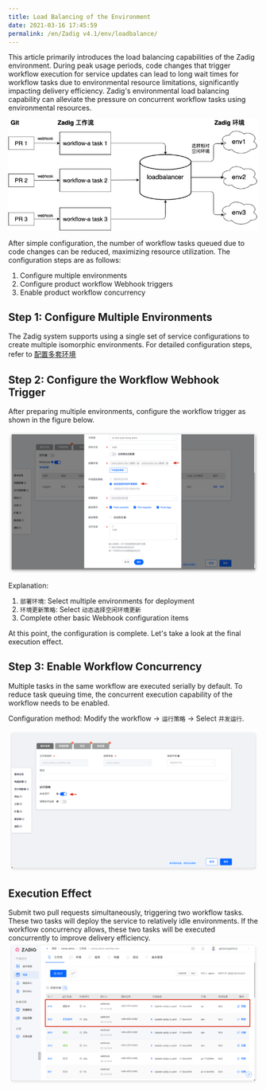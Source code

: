 ```yaml
---
title: Load Balancing of the Environment
date: 2021-03-16 17:45:59
permalink: /en/Zadig v4.1/env/loadbalance/
---
```


This article primarily introduces the load balancing capabilities of the Zadig environment. During peak usage periods, code changes that trigger workflow execution for service updates can lead to long wait times for workflow tasks due to environmental resource limitations, significantly impacting delivery efficiency. Zadig's environmental load balancing capability can alleviate the pressure on concurrent workflow tasks using environmental resources.

![Environmental Load Balancing](../../../../_images/env_loadbalance.png)

After simple configuration, the number of workflow tasks queued due to code changes can be reduced, maximizing resource utilization. The configuration steps are as follows:

1. Configure multiple environments
2. Configure product workflow Webhook triggers
3. Enable product workflow concurrency

## Step 1: Configure Multiple Environments
The Zadig system supports using a single set of service configurations to create multiple isomorphic environments. For detailed configuration steps, refer to [配置多套环境](/en/Zadig%20v4.1/env/multi-env/)

## Step 2: Configure the Workflow Webhook Trigger
After preparing multiple environments, configure the workflow trigger as shown in the figure below.

![Webhook Configuration](../../../../_images/env_loadbalance_webhook.png)

Explanation:
1. `部署环境`: Select multiple environments for deployment
2. `环境更新策略`: Select `动态选择空闲环境更新`
3. Complete other basic Webhook configuration items

At this point, the configuration is complete. Let's take a look at the final execution effect.

## Step 3: Enable Workflow Concurrency
Multiple tasks in the same workflow are executed serially by default. To reduce task queuing time, the concurrent execution capability of the workflow needs to be enabled.

Configuration method: Modify the workflow -> `运行策略` -> Select `并发运行`.

![Enable Workflow Concurrent Execution](../../../../_images/open_parallel_setting_for_pipeline.png)

## Execution Effect
Submit two pull requests simultaneously, triggering two workflow tasks. These two tasks will deploy the service to relatively idle environments. If the workflow concurrency allows, these two tasks will be executed concurrently to improve delivery efficiency.
![env_loadbalance_result](../../../../_images/env_loadbalance_result.png)